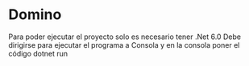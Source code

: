 # Domino
Para poder ejecutar el proyecto solo es necesario tener .Net 6.0
Debe dirigirse para ejecutar el programa a Consola y en la consola poner el código dotnet run
